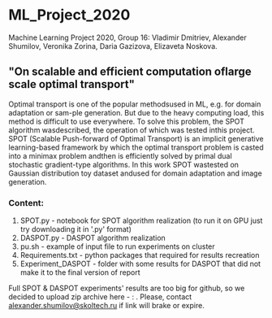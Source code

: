 # ML_Project_2020
Machine Learning Project 2020, Group 16: Vladimir Dmitriev, Alexander Shumilov, Veronika Zorina, Daria Gazizova, Elizaveta Noskova.

## "On scalable and efficient computation oflarge scale optimal transport"

Optimal transport is one of the popular methodsused in ML, e.g.  for domain adaptation or sam-ple generation. But due to the heavy computing load, this method is difficult to use everywhere. To solve this problem, the SPOT algorithm wasdescribed, the operation of which was tested inthis project. SPOT (Scalable Push-forward of Optimal Transport) is an implicit generative learning-based framework by which the optimal transport problem is casted into a minimax problem andthen is efficiently solved by primal dual stochastic gradient-type algorithms. In this work SPOT wastested on Gaussian distribution toy dataset andused for domain adaptation and image generation.

### Content:

1) SPOT.py - notebook for SPOT algorithm realization (to run it on GPU just try downloading it in '.py' format)
2) DASPOT.py - DASPOT algorithm realization 
3) pu.sh - example of input file to run experiments on cluster
4) Requirements.txt - python packages that required for results recreation
5) Experiment_DASPOT - folder with some results for DASPOT that did not make it to the final version of report

Full SPOT & DASPOT experiments' results are too big for github, so we decided to upload zip archive here - : . Please, contact alexander.shumilov@skoltech.ru if link will brake or expire.

